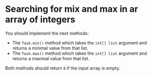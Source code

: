 # Searching for mix and max in ar array of integers

You should implement the next methods:

- The `Task.min()` method which takes the `int[] list` argument and returns a minimal value from that list.
- The `Task.max()` method which takes the `int[] list` argument and returns a maximal value from that list.

Both methods should return `0` if the input array is empty.